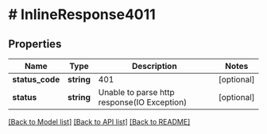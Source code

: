 # # InlineResponse4011

## Properties

Name | Type | Description | Notes
------------ | ------------- | ------------- | -------------
**status_code** | **string** | 401 | [optional]
**status** | **string** | Unable to parse http response(IO Exception) | [optional]

[[Back to Model list]](../../README.md#models) [[Back to API list]](../../README.md#endpoints) [[Back to README]](../../README.md)
